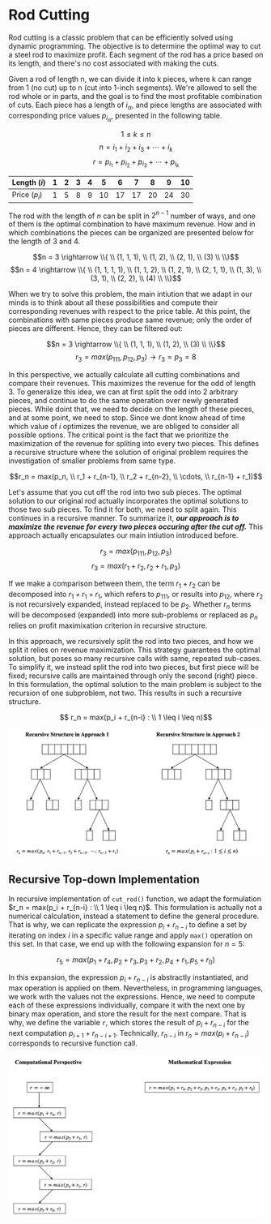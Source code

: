 # Rod Cutting

Rod cutting is a classic problem that can be efficiently solved using dynamic programming. The objective is to determine the optimal way to cut a steel rod to maximize profit. Each segment of the rod has a price based on its length, and there's no cost associated with making the cuts.

Given a rod of length n, we can divide it into k pieces, where k can range from 1 (no cut) up to n (cut into 1-inch segments). We're allowed to sell the rod whole or in parts, and the goal is to find the most profitable combination of cuts. Each piece has a length of $i_\alpha$, and piece lengths are associated with corresponding price values $p_{i_\alpha}$, presented in the following table. 

$$ 1 \leq k \leq n $$
$$ n = i_1 + i_2 + i_3 + \cdots + i_k $$
$$ r = p_{i_1} + p_{i_2} + p_{i_3} + \cdots + p_{i_k} $$
<div align="center">

| Length ($i$) | 1 | 2 | 3 | 4 | 5  | 6  | 7  | 8  | 9  | 10 |
|------------|---|---|---|---|----|----|----|----|----|----|
| Price ($p_i$) | 1 | 5 | 8 | 9 | 10 | 17 | 17 | 20 | 24 | 30 |

</div>

The rod with the length of $n$ can be split in $2^{n - 1}$ number of ways, and one of them is the optimal combination to have maximum revenue. How and in which combinations the pieces can be organized are presented below for the length of $3$ and $4$. 

$$n = 3 \rightarrow \\{ \\ (1, 1, 1), \\ (1, 2), \\ (2, 1), \\ (3) \\ \\}$$
$$n = 4 \rightarrow \\{ \\ (1, 1, 1, 1), \\ (1, 1, 2), \\ (1, 2, 1), \\ (2, 1, 1), \\ (1, 3), \\ (3, 1), \\ (2, 2), \\ (4) \\ \\}$$


When we try to solve this problem, the main intiution that we adapt in our minds is to think about all these possibilities and compute their corresponding revenues with respect to the price table. At this point, the combinations with same pieces produce same revenue; only the order of pieces are different. Hence, they can be filtered out:

$$n = 3 \rightarrow \\{ \\ (1, 1, 1), \\ (1, 2), \\ (3) \\ \\}$$
$$r_3 = max(p_{111}, p_{12}, p_3) \rightarrow r_3 = p_3 = 8$$

In this perspective, we actually calculate all cutting combinations and compare their revenues. This maximizes the revenue for the odd of length $3$. To generalize this idea, we can at first split the odd into $2$ arbitrary pieces, and continue to do the same operation over newly generated pieces. While doint that, we need to decide on the length of these pieces, and at some point, we need to stop. Since we dont know ahead of time which value of $i$ optimizes the revenue, we are obliged to consider all possible options. The critical point is the fact that we prioritize the maximization of the revenue for spliting into every two pieces. This defines a recursive structure where the solution of original problem requires the investigation of smaller problems from same type. 

$$r_n = max(p_n, \\ r_1 + r_{n-1}, \\ r_2 + r_{n-2}, \\ \cdots, \\ r_{n-1} + r_1)$$

Let's assume that you cut off the rod into two sub pieces. The optimal solution to our original rod actually incorporates the optimal solutions to those two sub pieces. To find it for both, we need to split again. This continues in a recursive manner. To summarize it, ***our approach is to maximize the revenue for every two pieces occuring after the cut off.*** This approach actually encapsulates our main intiution introduced before.

$$r_3 = max(p_{111}, p_{12}, p_3)$$
$$r_3 = max(r_1 + r_2, r_2 + r_1, p_3)$$

If we make a comparison between them, the term $r_1 + r_2$ can be decomposed into $r_1 + r_1 + r_1$, which refers to $p_{111}$, or results into $p_{12}$, where $r_2$ is not recursively expanded, instead replaced to be $p_2$. Whether $r_n$ terms will be decomposed (expanded) into more sub-problems or replaced as $p_n$ relies on profit maximixation criterion in recursive structure. 

In this approach, we recursively split the rod into two pieces, and how we split it relies on revenue maximization. This strategy guarantees the optimal solution, but poses so many recursive calls with same, repeated sub-cases. To simplify it, we instead split the rod into two pieces, but first piece will be fixed; recursive calls are maintained through only the second (right) piece. In this formulation, the optimal solution to the main problem is subject to the recursion of one subproblem, not two. This results in such a recursive structure. 

$$ r_n = max(p_i + r_{n-i} : \\ 1 \leq i \leq n)$$

<p align="center">
  <img src="https://github.com/GoktugGuvercin/Rod-Cutting/blob/main/images/recursive_approaches.png" width="700" title="Recursive Structures">
</p>

## Recursive Top-down Implementation

In recursive implementation of `cut_rod()` function, we adapt the formulation $r_n = max(p_i + r_{n-i} : \\ 1 \leq i \leq n)$. This formulation is actually not a numerical calculation, instead a statement to define the general procedure. That is why, we can replicate the expression $p_i + r_{n - i}$ to define a set by iterating on index $i$ in a specific value range and apply `max()` operation on this set. In that case, we end up with the following expansion for $n = 5$:

$$ r_5 = max(p_1 + r_4, p_2 + r_3, p_3 + r_2, p_4 + r_1, p_5 + r_0)$$

In this expansion, the expression $p_i + r_{n-i}$ is abstractly instantiated, and max operation is applied on them. Nevertheless, in programming languages, we work with the values not the expressions. Hence, we need to compute each of these expressions individually, compare it with the next one by binary max operation, and store the result for the next compare. That is why, we define the variable `r`, which stores the result of $p_i + r_{n-i}$ for the next computation $p_{i+1} + r_{n-i+1}$. Technically, $r_{n-i}$ in $r_n = max(p_i + r_{n-i})$ corresponds to recursive function call. 

<p align="center">
  <img src="https://github.com/GoktugGuvercin/Rod-Cutting/blob/main/images/implementation.png" width="700" title="Top-down Implementation">
</p>



